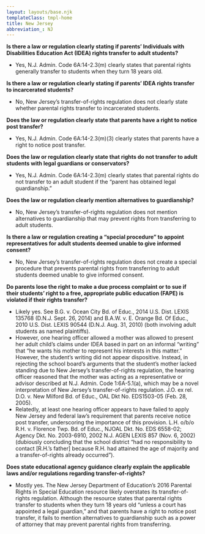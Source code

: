```yaml
---
layout: layouts/base.njk
templateClass: tmpl-home
title: New Jersey
abbreviation_: NJ
---
```


**Is there a law or regulation clearly stating if parents’ Individuals with Disabilities Education Act (IDEA) rights transfer to adult students?**

- Yes, N.J. Admin. Code 6A:14-2.3(m) clearly states that parental rights generally transfer to students when they turn 18 years old.

**Is there a law or regulation clearly stating if parents’ IDEA rights transfer to incarcerated students?**

- No, New Jersey’s transfer-of-rights regulation does not clearly state whether parental rights transfer to incarcerated students.

**Does the law or regulation clearly state that parents have a right to notice post transfer?**

- Yes, N.J. Admin. Code 6A:14-2.3(m)(3) clearly states that parents have a right to notice post transfer.

**Does the law or regulation clearly state that rights do not transfer to adult students with legal guardians or conservators?**

- Yes, N.J. Admin. Code 6A:14-2.3(m) clearly states that parental rights do not transfer to an adult student if the “parent has obtained legal guardianship.”

**Does the law or regulation clearly mention alternatives to guardianship?**

- No, New Jersey’s transfer-of-rights regulation does not mention alternatives to guardianship that may prevent rights from transferring to adult students.

**Is there a law or regulation creating a “special procedure” to appoint representatives for adult students deemed unable to give informed consent?**

- No, New Jersey’s transfer-of-rights regulation does not create a special procedure that prevents parental rights from transferring to adult students deemed unable to give informed consent.

**Do parents lose the right to make a due process complaint or to sue if their students’ right to a free, appropriate public education (FAPE) is violated if their rights transfer?**

- Likely yes. See B.G. v. Ocean City Bd. of Educ., 2014 U.S. Dist. LEXIS 135768 (D.N.J. Sept. 26, 2014) and B.A.W. v. E. Orange Bd. Of Educ., 2010 U.S. Dist. LEXIS 90544 (D.N.J. Aug. 31, 2010) (both involving adult students as named plaintiffs).
- However, one hearing officer allowed a mother was allowed to present her adult child’s claims under IDEA based in part on an informal “writing” that “he wants his mother to represent his interests in this matter.” However, the student’s writing did not appear dispositive. Instead, in rejecting the school board’s arguments that the student’s mother lacked standing due to New Jersey’s transfer-of-rights regulation, the hearing officer reasoned that the mother was acting as a representative or advisor described at N.J. Admin. Code 1:6A-5.1(a), which may be a novel interpretation of New Jersey’s transfer-of-rights regulation. J.O. ex rel. D.O. v. New Milford Bd. of Educ., OAL Dkt No. EDS1503-05 (Feb. 28, 2005).
- Relatedly, at least one hearing officer appears to have failed to apply New Jersey and federal law’s requirement that parents receive notice post transfer, underscoring the importance of this provision. L.H. o/b/o R.H. v. Florence Twp. Bd. of Educ., NJOAL Dkt. No. EDS 6558-02; Agency Dkt. No. 2003-6910, 2002 N.J. AGEN LEXIS 857 (Nov. 6, 2002) (dubiously concluding that the school district “had no responsibility to contact \[R.H.’s father\] because R.H. had attained the age of majority and a transfer-of-rights already occurred”).

**Does state educational agency guidance clearly explain the applicable laws and/or regulations regarding transfer-of-rights?**

- Mostly yes. The New Jersey Department of Education’s 2016 Parental Rights in Special Education resource likely overstates its transfer-of-rights regulation. Although the resource states that parental rights transfer to students when they turn 18 years old “unless a court has appointed a legal guardian,” and that parents have a right to notice post transfer, it fails to mention alternatives to guardianship such as a power of attorney that may prevent parental rights from transferring.
